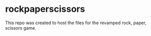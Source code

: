 # rockpaperscissors
This repo was created to host the files for the  revamped rock, paper, scissors game.

